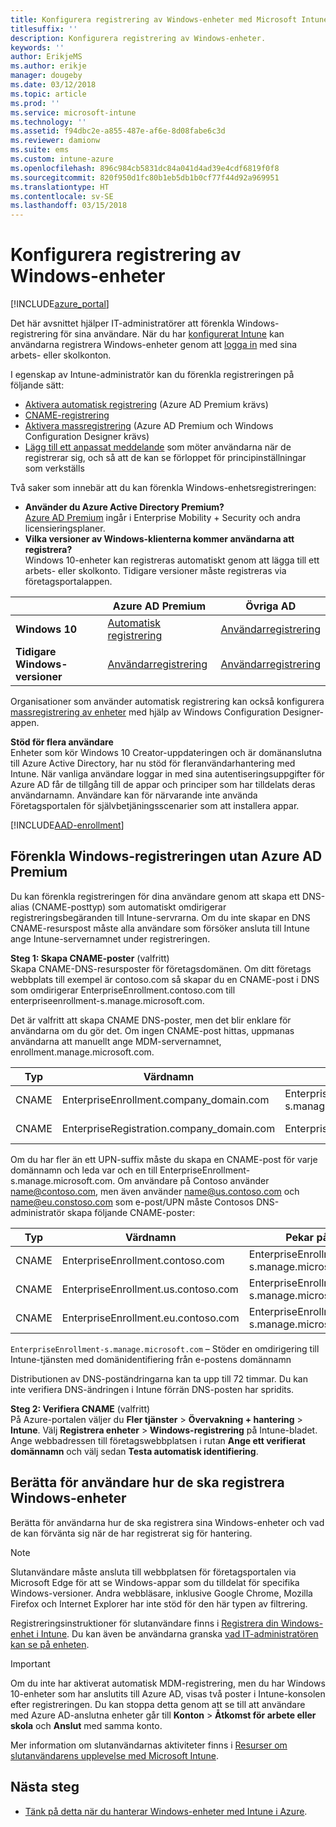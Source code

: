 ```yaml
---
title: Konfigurera registrering av Windows-enheter med Microsoft Intune
titlesuffix: ''
description: Konfigurera registrering av Windows-enheter.
keywords: ''
author: ErikjeMS
ms.author: erikje
manager: dougeby
ms.date: 03/12/2018
ms.topic: article
ms.prod: ''
ms.service: microsoft-intune
ms.technology: ''
ms.assetid: f94dbc2e-a855-487e-af6e-8d08fabe6c3d
ms.reviewer: damionw
ms.suite: ems
ms.custom: intune-azure
ms.openlocfilehash: 896c984cb5831dc84a041d4ad39e4cdf6819f0f8
ms.sourcegitcommit: 820f950d1fc80b1eb5db1b0cf77f44d92a969951
ms.translationtype: HT
ms.contentlocale: sv-SE
ms.lasthandoff: 03/15/2018
---
```

# <a name="set-up-enrollment-for-windows-devices"></a>Konfigurera registrering av Windows-enheter

[!INCLUDE[azure_portal](./includes/azure_portal.md)]

Det här avsnittet hjälper IT-administratörer att förenkla Windows-registrering för sina användare. När du har [konfigurerat Intune](setup-steps.md) kan användarna registrera Windows-enheter genom att [logga in](https://docs.microsoft.com/intune-user-help/enroll-your-device-in-intune-windows) med sina arbets- eller skolkonton.  

I egenskap av Intune-administratör kan du förenkla registreringen på följande sätt:
- [Aktivera automatisk registrering](#enable-windows-10-automatic-enrollment) (Azure AD Premium krävs)
- [CNAME-registrering](#simplify-windows-enrollment-without-azure-ad-premium)
- [Aktivera massregistrering](windows-bulk-enroll.md) (Azure AD Premium och Windows Configuration Designer krävs)
- [Lägg till ett anpassat meddelande](windows-enrollment-status.md) som möter användarna när de registrerar sig, och så att de kan se förloppet för principinställningar som verkställs

Två saker som innebär att du kan förenkla Windows-enhetsregistreringen:

- **Använder du Azure Active Directory Premium?** <br>[Azure AD Premium](https://docs.microsoft.com/azure/active-directory/active-directory-get-started-premium) ingår i Enterprise Mobility + Security och andra licensieringsplaner.
- **Vilka versioner av Windows-klienterna kommer användarna att registrera?** <br>Windows 10-enheter kan registreras automatiskt genom att lägga till ett arbets- eller skolkonto. Tidigare versioner måste registreras via företagsportalappen.

||**Azure AD Premium**|**Övriga AD**|
|----------|---------------|---------------|  
|**Windows 10**|[Automatisk registrering](#enable-windows-10-automatic-enrollment) |[Användarregistrering](#enable-windows-enrollment-without-azure-ad-premium)|
|**Tidigare Windows-versioner**|[Användarregistrering](#enable-windows-enrollment-without-azure-ad-premium)|[Användarregistrering](#enable-windows-enrollment-without-azure-ad-premium)|

Organisationer som använder automatisk registrering kan också konfigurera [massregistrering av enheter](windows-bulk-enroll.md) med hjälp av Windows Configuration Designer-appen.

**Stöd för flera användare**<br>
Enheter som kör Windows 10 Creator-uppdateringen och är domänanslutna till Azure Active Directory, har nu stöd för fleranvändarhantering med Intune. När vanliga användare loggar in med sina autentiseringsuppgifter för Azure AD får de tillgång till de appar och principer som har tilldelats deras användarnamn. Användare kan för närvarande inte använda Företagsportalen för självbetjäningsscenarier som att installera appar.

[!INCLUDE[AAD-enrollment](./includes/win10-automatic-enrollment-aad.md)]

## <a name="simplify-windows-enrollment-without-azure-ad-premium"></a>Förenkla Windows-registreringen utan Azure AD Premium
Du kan förenkla registreringen för dina användare genom att skapa ett DNS-alias (CNAME-posttyp) som automatiskt omdirigerar registreringsbegäranden till Intune-servrarna. Om du inte skapar en DNS CNAME-resurspost måste alla användare som försöker ansluta till Intune ange Intune-servernamnet under registreringen.

**Steg 1: Skapa CNAME-poster** (valfritt)<br>
Skapa CNAME-DNS-resursposter för företagsdomänen. Om ditt företags webbplats till exempel är contoso.com så skapar du en CNAME-post i DNS som omdirigerar EnterpriseEnrollment.contoso.com till enterpriseenrollment-s.manage.microsoft.com.

Det är valfritt att skapa CNAME DNS-poster, men det blir enklare för användarna om du gör det. Om ingen CNAME-post hittas, uppmanas användarna att manuellt ange MDM-servernamnet, enrollment.manage.microsoft.com.

|Typ|Värdnamn|Pekar på|TTL|
|----------|---------------|---------------|---|
|CNAME|EnterpriseEnrollment.company_domain.com|EnterpriseEnrollment-s.manage.microsoft.com| 1 timme|
|CNAME|EnterpriseRegistration.company_domain.com|EnterpriseRegistration.windows.net|1 timme|

Om du har fler än ett UPN-suffix måste du skapa en CNAME-post för varje domännamn och leda var och en till EnterpriseEnrollment-s.manage.microsoft.com. Om användare på Contoso använder name@contoso.com, men även använder name@us.contoso.com och name@eu.constoso.com som e-post/UPN måste Contosos DNS-administratör skapa följande CNAME-poster:

|Typ|Värdnamn|Pekar på|TTL|  
|----------|---------------|---------------|---|
|CNAME|EnterpriseEnrollment.contoso.com|EnterpriseEnrollment-s.manage.microsoft.com|1 timme|
|CNAME|EnterpriseEnrollment.us.contoso.com|EnterpriseEnrollment-s.manage.microsoft.com|1 timme|
|CNAME|EnterpriseEnrollment.eu.contoso.com|EnterpriseEnrollment-s.manage.microsoft.com| 1 timme|

`EnterpriseEnrollment-s.manage.microsoft.com` – Stöder en omdirigering till Intune-tjänsten med domänidentifiering från e-postens domännamn

Distributionen av DNS-poständringarna kan ta upp till 72 timmar. Du kan inte verifiera DNS-ändringen i Intune förrän DNS-posten har spridits.

**Steg 2: Verifiera CNAME** (valfritt)<br>
På Azure-portalen väljer du **Fler tjänster** > **Övervakning + hantering** > **Intune**. Välj **Registrera enheter** > **Windows-registrering** på Intune-bladet. Ange webbadressen till företagswebbplatsen i rutan **Ange ett verifierat domännamn** och välj sedan **Testa automatisk identifiering**.

## <a name="tell-users-how-to-enroll-windows-devices"></a>Berätta för användare hur de ska registrera Windows-enheter
Berätta för användarna hur de ska registrera sina Windows-enheter och vad de kan förvänta sig när de har registrerat sig för hantering.

> [!NOTE]
> Slutanvändare måste ansluta till webbplatsen för företagsportalen via Microsoft Edge för att se Windows-appar som du tilldelat för specifika Windows-versioner. Andra webbläsare, inklusive Google Chrome, Mozilla Firefox och Internet Explorer har inte stöd för den här typen av filtrering.

Registreringsinstruktioner för slutanvändare finns i [Registrera din Windows-enhet i Intune](https://docs.microsoft.com/intune-user-help/enroll-your-device-in-intune-windows). Du kan även be användarna granska [vad IT-administratören kan se på enheten](https://docs.microsoft.com/intune-user-help/what-can-your-it-administrator-see-when-you-enroll-your-device-in-intune-windows).

>[!IMPORTANT]
> Om du inte har aktiverat automatisk MDM-registrering, men du har Windows 10-enheter som har anslutits till Azure AD, visas två poster i Intune-konsolen efter registreringen. Du kan stoppa detta genom att se till att användare med Azure AD-anslutna enheter går till **Konton** > **Åtkomst för arbete eller skola** och **Anslut** med samma konto. 

Mer information om slutanvändarnas aktiviteter finns i [Resurser om slutanvändarens upplevelse med Microsoft Intune](end-user-educate.md).

## <a name="next-steps"></a>Nästa steg

- [Tänk på detta när du hanterar Windows-enheter med Intune i Azure](/intune-classic/deploy-use/intune-on-azure).
